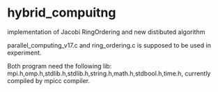 # hybrid_compuitng
implementation of Jacobi RingOrdering and new distibuted algorithm

parallel_computing_v17.c and ring_ordering.c is supposed to be used in experiment.

Both program need the following lib:  mpi.h,omp.h,stdlib.h,stdlib.h,string.h,math.h,stdbool.h,time.h, currently compiled by mpicc compiler.


